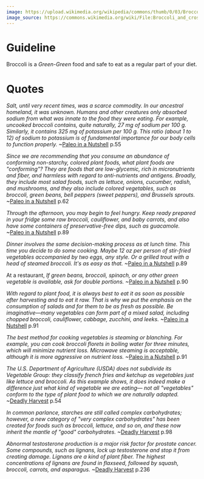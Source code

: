 ```yaml
---
image: https://upload.wikimedia.org/wikipedia/commons/thumb/0/03/Broccoli_and_cross_section_edit.jpg/1024px-Broccoli_and_cross_section_edit.jpg
image_source: https://commons.wikimedia.org/wiki/File:Broccoli_and_cross_section_edit.jpg
---
```

# Guideline

Broccoli is a *Green-Green* food and safe to eat as a regular part of your diet.

# Quotes

*Salt, until very recent times, was a scarce commodity. In our ancestral homeland, it was unknown. Humans and other creatures only absorbed sodium from what was innate to the food they were eating. For example, uncooked broccoli contains, quite naturally, 27 mg of sodium per 100 g. Similarly, it contains 325 mg of potassium per 100 g. This ratio (about 1 to 12) of sodium to potassium is of fundamental importance for our body cells to function properly.*  ~[Paleo in a Nutshell](/about.html) p.55

*Since we are recommending that you consume an abundance of conforming non-starchy,  colored  plant foods, what plant foods are  "conforming"? They are foods that are low-glycemic, rich in micronutrients and fiber, and harmless with regard  to  anti-nutrients  and  antigens.  Broadly,  they  include  most  salad  foods, such  as  lettuce,  onions,  cucumber,  radish,  and  mushrooms,  and  they  also include  colored  vegetables,  such  as  broccoli,  green  beans,  bell  peppers  (sweet peppers),  and  Brussels  sprouts.* ~[Paleo in a Nutshell](/about.html) p.62

*Through  the  afternoon, you  may begin to  feel  hungry.  Keep  ready prepared  in your  fridge  some  raw  broccoli,  cauliflower,  and  baby  carrots,  and  also  have some containers of preservative-free dips, such as guacamole.* ~[Paleo in a Nutshell](/about.html) p.89

*Dinner  involves  the  same  decision-making  process  as  at lunch  time.  This  time you decide to do some cooking. Maybe 12 oz per person of stir-fried vegetables accompanied by two eggs,  any style.  Or a  grilled  trout with a  head of steamed broccoli.  It's as easy as that.* ~[Paleo in a Nutshell](/about.html) p.89

At a restaurant, *If green  beans,  broccoli,  spinach,  or  any  other green vegetable is available, ask for double portions.* ~[Paleo in a Nutshell](/about.html) p.90

*With regard to plant food, it is always best to eat it as soon as possible after harvesting and to eat it raw. That is why we put the emphasis on the consumption  of  salads  and  for  them  to  be  as  fresh  as  possible.  Be  imaginative—many vegetables  can  form  part  of  a  mixed  salad,  including  chopped  broccoli,  cauliflower, cabbage, zucchini, and leeks.* ~[Paleo in a Nutshell](/about.html) p.91

*The best method for cooking vegetables is steaming or blanching. For example, you can cook broccoli florets in boiling water for three minutes, which will minimize  nutrient loss.  Microwave steaming is  acceptable,  although  it is  more aggressive  on  nutrient  loss.* ~[Paleo in a Nutshell](/about.html) p.91

*The U.S. Department of Agriculture (USDA) does not subdivide its Vegetable Group: they classify french fries and ketchup as vegetables just like lettuce and broccoli. As this example shows, it does indeed make a difference just what kind of vegetable we are eating— not all "vegetables" conform to the type of plant food to which we are naturally adapted.* ~[Deadly Harvest](/about.html) p.54

*In common parlance, starches are still called complex carbohydrates; however, a new category of "very complex carbohydrates" has been created for foods such as broccoli, lettuce, and so on, and these now inherit the mantle of "good" carbohydrates.* ~[Deadly Harvest](/about.html) p.98

*Abnormal testosterone production is a major risk factor for prostate cancer. Some compounds, such as lignans, lock up testosterone and stop it from creating damage. Lignans are a kind of plant fiber. The highest concentrations of lignans are found in flaxseed, followed by squash, broccoli, carrots, and asparagus.* ~[Deadly Harvest](/about.html) p.236
